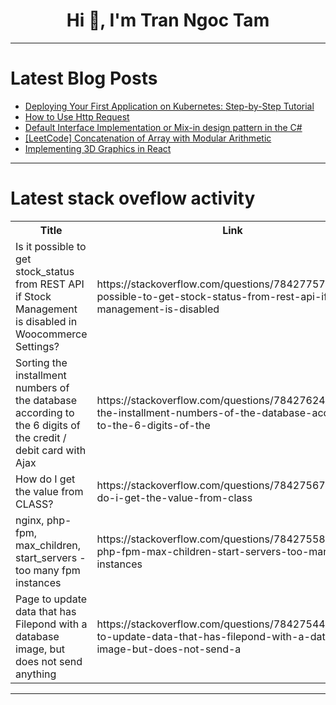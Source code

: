 <h1 align="center">Hi 👋, I'm Tran Ngoc Tam</h1>

---

# Latest Blog Posts 
<!-- BLOG-POST-LIST:START -->
- [Deploying Your First Application on Kubernetes: Step-by-Step Tutorial](https://dev.to/getambassador2024/deploying-your-first-application-on-kubernetes-step-by-step-tutorial-jb0)
- [How to Use Http Request](https://dev.to/sukmarizki04/cara-penggunaan-http-request-4nkm)
- [Default Interface Implementation or Mix-in design pattern in the C#](https://dev.to/szymonhalucha/default-interface-implementation-or-mix-in-design-pattern-in-the-c-12hi)
- [[LeetCode] Concatenation of Array with Modular Arithmetic](https://dev.to/lada496/leetcode-concatenation-of-array-with-modular-arithmetic-1b3k)
- [Implementing 3D Graphics in React](https://dev.to/markyu/implementing-3d-graphics-in-react-9mg)
<!-- BLOG-POST-LIST:END -->

---

# Latest stack oveflow activity
<table>
  <tr><th>Title</th><th>Link</th></tr>
  <!-- STACKOVERFLOW:START --><tr><td>Is it possible to get stock_status from REST API if Stock Management is disabled in Woocommerce Settings?</td><td>https://stackoverflow.com/questions/78427757/is-it-possible-to-get-stock-status-from-rest-api-if-stock-management-is-disabled</td></tr><tr><td>Sorting the installment numbers of the database according to the 6 digits of the credit / debit card with Ajax</td><td>https://stackoverflow.com/questions/78427624/sorting-the-installment-numbers-of-the-database-according-to-the-6-digits-of-the</td></tr><tr><td>How do I get the value from CLASS?</td><td>https://stackoverflow.com/questions/78427567/how-do-i-get-the-value-from-class</td></tr><tr><td>nginx, php-fpm, max_children, start_servers - too many fpm instances</td><td>https://stackoverflow.com/questions/78427558/nginx-php-fpm-max-children-start-servers-too-many-fpm-instances</td></tr><tr><td>Page to update data that has Filepond with a database image, but does not send anything</td><td>https://stackoverflow.com/questions/78427544/page-to-update-data-that-has-filepond-with-a-database-image-but-does-not-send-a</td></tr><!-- STACKOVERFLOW:END -->
</table>

---


